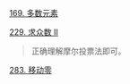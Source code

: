
[169. 多数元素](https://leetcode-cn.com/problems/majority-element/)

[229. 求众数 II](https://leetcode-cn.com/problems/majority-element-ii/)

> 正确理解摩尔投票法即可。

[283. 移动零](https://leetcode-cn.com/problems/move-zeroes/)